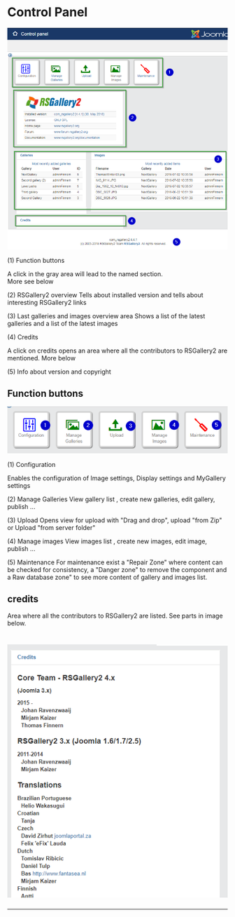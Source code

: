# Control Panel

![Upload startview](https://github.com/RSGallery2/RSGallery2_Project/blob/master/Documentation/J!3x/ImagesUsedInDoc/controlPanel.complete.png?raw=true)

(1) Function buttons

A click in the gray area will lead to the named section.<br>
More see below

(2) RSGallery2 overview Tells about installed version and tells about interesting RSGallery2 links

(3) Last galleries and images overview area Shows a list of the latest galleries and a list of the latest images

(4) Credits

A click on credits opens an area where all the contributors to RSGallery2 are mentioned. More below

(5) Info about version and copyright

## Function buttons

![Upload startview](https://github.com/RSGallery2/RSGallery2_Project/blob/master/Documentation/J!3x/ImagesUsedInDoc/controlPanel.baseButtons.numbers.png?raw=true)

(1) Configuration

Enables the configuration of Image settings, Display settings and MyGallery settings

(2) Manage Galleries View gallery list , create new galleries, edit gallery, publish ...

(3) Upload Opens view for upload with "Drag and drop", upload "from Zip" or Upload "from server folder"

(4) Manage images View images list , create new images, edit image, publish ...

(5) Maintenance For maintenance exist a "Repair Zone" where content can be checked for consistency, a "Danger zone" to remove the component and a Raw database zone" to see more content of gallery and images list.

## credits

Area where all the contributors to RSGallery2 are listed. See parts in image below.

# ![Upload startview](https://github.com/RSGallery2/RSGallery2_Project/blob/master/Documentation/J!3x/ImagesUsedInDoc/controlPanel.credits.png?raw=true)

--------------------------------------------------------------------------------
